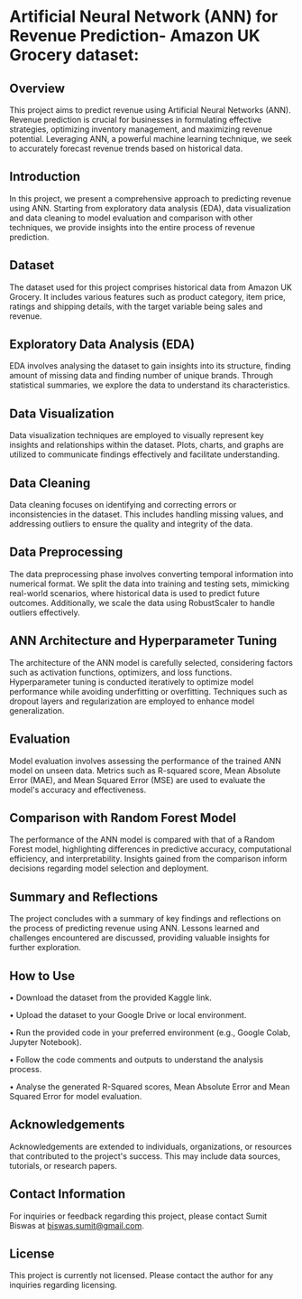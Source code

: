 # Artificial Neural Network (ANN) for Revenue Prediction- Amazon UK Grocery dataset:

## Overview

This project aims to predict revenue using Artificial Neural Networks (ANN). Revenue prediction is crucial for businesses in formulating effective strategies, optimizing inventory management, and maximizing revenue potential. Leveraging ANN, a powerful machine learning technique, we seek to accurately forecast revenue trends based on historical data.

## Introduction

In this project, we present a comprehensive approach to predicting revenue using ANN. Starting from exploratory data analysis (EDA), data visualization and data cleaning to model evaluation and comparison with other techniques, we provide insights into the entire process of revenue prediction.

## Dataset

The dataset used for this project comprises historical data from Amazon UK Grocery. It includes various features such as product category, item price, ratings and shipping details, with the target variable being sales and revenue. 

## Exploratory Data Analysis (EDA)

EDA involves analysing the dataset to gain insights into its structure, finding amount of missing data and finding number of unique brands. Through statistical summaries, we explore the data to understand its characteristics.


## Data Visualization

Data visualization techniques are employed to visually represent key insights and relationships within the dataset. Plots, charts, and graphs are utilized to communicate findings effectively and facilitate understanding.

## Data Cleaning

Data cleaning focuses on identifying and correcting errors or inconsistencies in the dataset. This includes handling missing values, and addressing outliers to ensure the quality and integrity of the data.

## Data Preprocessing

The data preprocessing phase involves converting temporal information into numerical format. We split the data into training and testing sets, mimicking real-world scenarios, where historical data is used to predict future outcomes. Additionally, we scale the data using RobustScaler to handle outliers effectively.

## ANN Architecture and Hyperparameter Tuning

The architecture of the ANN model is carefully selected, considering factors such as activation functions, optimizers, and loss functions. Hyperparameter tuning is conducted iteratively to optimize model performance while avoiding underfitting or overfitting. Techniques such as dropout layers and regularization are employed to enhance model generalization.

## Evaluation

Model evaluation involves assessing the performance of the trained ANN model on unseen data. Metrics such as R-squared score, Mean Absolute Error (MAE), and Mean Squared Error (MSE) are used to evaluate the model's accuracy and effectiveness.

## Comparison with Random Forest Model

The performance of the ANN model is compared with that of a Random Forest model, highlighting differences in predictive accuracy, computational efficiency, and interpretability. Insights gained from the comparison inform decisions regarding model selection and deployment.

## Summary and Reflections

The project concludes with a summary of key findings and reflections on the process of predicting revenue using ANN. Lessons learned and challenges encountered are discussed, providing valuable insights for further exploration.

## How to Use

•	Download the dataset from the provided Kaggle link.

•	Upload the dataset to your Google Drive or local environment.

•	Run the provided code in your preferred environment (e.g., Google Colab, Jupyter Notebook).

•	Follow the code comments and outputs to understand the analysis process.

•	Analyse the generated R-Squared scores, Mean Absolute Error and Mean Squared Error for model evaluation.


## Acknowledgements

Acknowledgements are extended to individuals, organizations, or resources that contributed to the project's success. This may include data sources, tutorials, or research papers.

## Contact Information

For inquiries or feedback regarding this project, please contact Sumit Biswas at biswas.sumit@gmail.com.

## License

This project is currently not licensed. Please contact the author for any inquiries regarding licensing.

